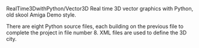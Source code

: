 RealTime3DwithPython/Vector3D
Real time 3D vector graphics with Python, old skool Amiga Demo style.

There are eight Python source files, each building on the previous file to complete the project in file number 8. XML files are used to define the 3D city.
